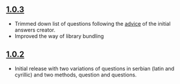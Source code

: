 ## [1.0.3](https://github.com/MilosPaunovic/questionnaire/commits/1.0.3)

* Trimmed down list of questions following the [advice](https://www.linkedin.com/feed/update/urn:li:activity:6980753295447330816?commentUrn=urn%3Ali%3Acomment%3A%28activity%3A6980753295447330816%2C6980847167380803586%29) of the initial answers creator.
* Improved the way of library bundling

## [1.0.2](https://github.com/MilosPaunovic/questionnaire/commits/1.0.2)

* Initial release with two variations of questions in serbian (latin and cyrillic) and two methods, question and questions.